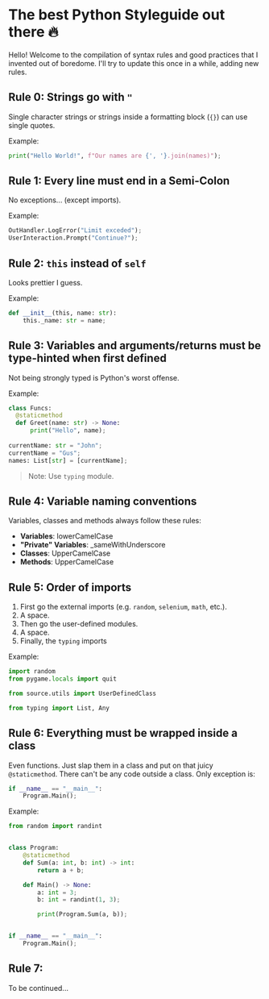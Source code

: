 # The best Python Styleguide out there 🔥

Hello! Welcome to the compilation of syntax rules and good practices that I invented out of boredome. I'll try to update this once in a while, adding new rules.

## Rule 0: Strings go with `"`

Single character strings or strings inside a formatting block (`{}`) can use single quotes.

Example:
```python
print("Hello World!", f"Our names are {', '}.join(names)");
```

## Rule 1: Every line must end in a Semi-Colon

No exceptions... (except imports).

Example:
```python
OutHandler.LogError("Limit exceded");
UserInteraction.Prompt("Continue?");
```

## Rule 2: `this` instead of `self`

Looks prettier I guess.

Example:
```python
def __init__(this, name: str):
    this._name: str = name;
```

## Rule 3: Variables and arguments/returns must be type-hinted when first defined

Not being strongly typed is Python's worst offense.

Example:
```python
class Funcs:
  @staticmethod
  def Greet(name: str) -> None:
      print("Hello", name);
  
currentName: str = "John";
currentName = "Gus";
names: List[str] = [currentName];
```

> Note: Use `typing` module.

## Rule 4: Variable naming conventions

Variables, classes and methods always follow these rules:
- **Variables**: lowerCamelCase
- **"Private" Variables**: _sameWithUnderscore
- **Classes**: UpperCamelCase
- **Methods**: UpperCamelCase

## Rule 5: Order of imports

1. First go the external imports (e.g. `random`, `selenium`, `math`, etc.).
2. A space.
3. Then go the user-defined modules.
4. A space.
5. Finally, the `typing` imports

Example:
```python
import random
from pygame.locals import quit

from source.utils import UserDefinedClass

from typing import List, Any
```

## Rule 6: Everything must be wrapped inside a class

Even functions. Just slap them in a class and put on that juicy `@staticmethod`.
There can't be any code outside a class. Only exception is:
```python
if __name__ == "__main__":
    Program.Main();
```

Example:
```python
from random import randint


class Program:
    @staticmethod
    def Sum(a: int, b: int) -> int:
        return a + b;

    def Main() -> None:
        a: int = 3;
        b: int = randint(1, 3);

        print(Program.Sum(a, b));


if __name__ == "__main__":
    Program.Main();
```

## Rule 7:

To be continued...

